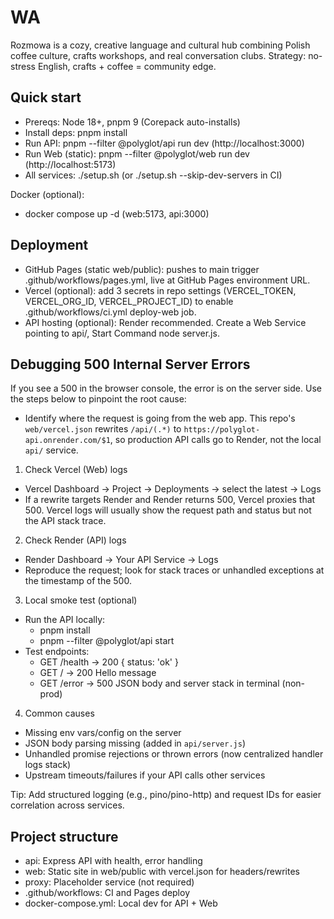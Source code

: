 # WA
Rozmowa is a cozy, creative language and cultural hub combining Polish coffee culture, crafts workshops, and real conversation clubs. Strategy: no-stress English, crafts + coffee = community edge.

## Quick start

- Prereqs: Node 18+, pnpm 9 (Corepack auto-installs)
- Install deps: pnpm install
- Run API: pnpm --filter @polyglot/api run dev (http://localhost:3000)
- Run Web (static): pnpm --filter @polyglot/web run dev (http://localhost:5173)
- All services: ./setup.sh (or ./setup.sh --skip-dev-servers in CI)

Docker (optional):
- docker compose up -d (web:5173, api:3000)

## Deployment

- GitHub Pages (static web/public): pushes to main trigger .github/workflows/pages.yml, live at GitHub Pages environment URL.
- Vercel (optional): add 3 secrets in repo settings (VERCEL_TOKEN, VERCEL_ORG_ID, VERCEL_PROJECT_ID) to enable .github/workflows/ci.yml deploy-web job.
- API hosting (optional): Render recommended. Create a Web Service pointing to api/, Start Command node server.js.

## Debugging 500 Internal Server Errors

If you see a 500 in the browser console, the error is on the server side. Use the steps below to pinpoint the root cause:

- Identify where the request is going from the web app. This repo's `web/vercel.json` rewrites `/api/(.*)` to `https://polyglot-api.onrender.com/$1`, so production API calls go to Render, not the local `api/` service.

1) Check Vercel (Web) logs
- Vercel Dashboard -> Project -> Deployments -> select the latest -> Logs
- If a rewrite targets Render and Render returns 500, Vercel proxies that 500. Vercel logs will usually show the request path and status but not the API stack trace.

2) Check Render (API) logs
- Render Dashboard -> Your API Service -> Logs
- Reproduce the request; look for stack traces or unhandled exceptions at the timestamp of the 500.

3) Local smoke test (optional)
- Run the API locally:
	- pnpm install
	- pnpm --filter @polyglot/api start
- Test endpoints:
	- GET /health -> 200 { status: 'ok' }
	- GET / -> 200 Hello message
	- GET /error -> 500 JSON body and server stack in terminal (non-prod)

4) Common causes
- Missing env vars/config on the server
- JSON body parsing missing (added in `api/server.js`)
- Unhandled promise rejections or thrown errors (now centralized handler logs stack)
- Upstream timeouts/failures if your API calls other services

Tip: Add structured logging (e.g., pino/pino-http) and request IDs for easier correlation across services.

## Project structure

- api: Express API with health, error handling
- web: Static site in web/public with vercel.json for headers/rewrites
- proxy: Placeholder service (not required)
- .github/workflows: CI and Pages deploy
- docker-compose.yml: Local dev for API + Web


